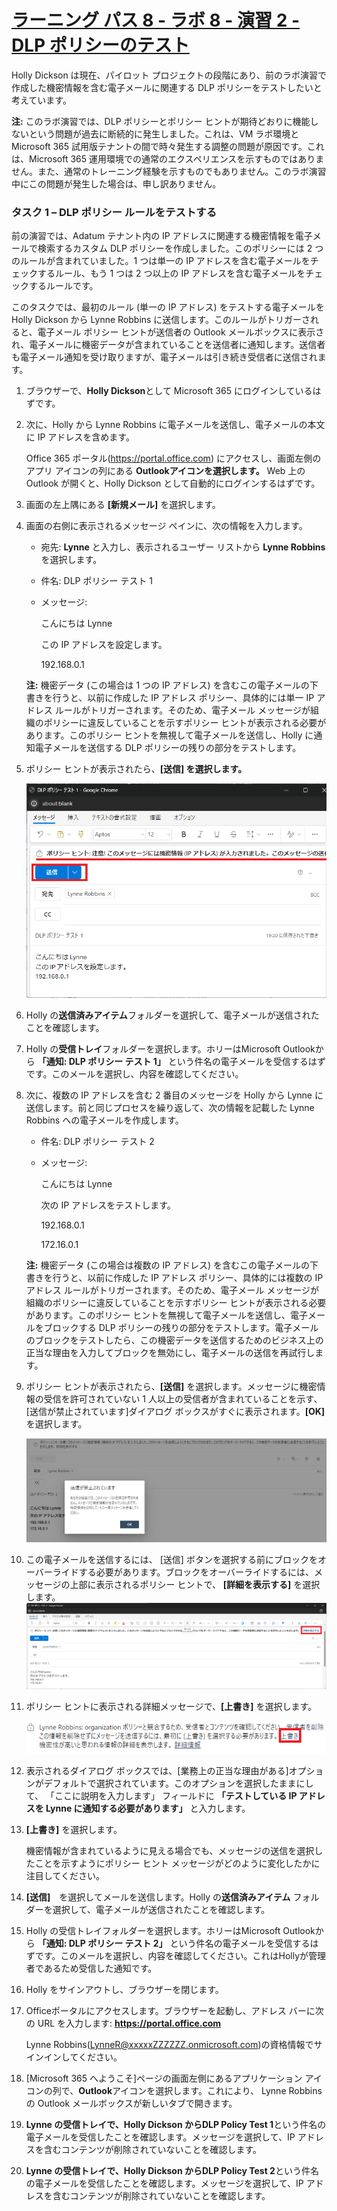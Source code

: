 # [ラーニング パス 8 - ラボ 8 - 演習 2 - DLP ポリシーのテスト](https://github.com/MicrosoftLearning/MS-102T00-Microsoft-365-Administrator-Essentials/blob/master/Instructions/Labs/LAB_AK_08_Lab8_Ex2_Test_DLP_Policy.md#learning-path-8---lab-8---exercise-2---test-the-dlp-policy)

Holly Dickson は現在、パイロット プロジェクトの段階にあり、前のラボ演習で作成した機密情報を含む電子メールに関連する DLP ポリシーをテストしたいと考えています。

**注:** このラボ演習では、DLP ポリシーとポリシー ヒントが期待どおりに機能しないという問題が過去に断続的に発生しました。これは、VM ラボ環境と Microsoft 365 試用版テナントの間で時々発生する調整の問題が原因です。これは、Microsoft 365 運用環境での通常のエクスペリエンスを示すものではありません。また、通常のトレーニング経験を示すものでもありません。このラボ演習中にこの問題が発生した場合は、申し訳ありません。

### タスク 1 – DLP ポリシー ルールをテストする

前の演習では、Adatum テナント内の IP アドレスに関連する機密情報を電子メールで検索するカスタム DLP ポリシーを作成しました。このポリシーには 2 つのルールが含まれていました。1 つは単一の IP アドレスを含む電子メールをチェックするルール、もう 1 つは 2 つ以上の IP アドレスを含む電子メールをチェックするルールです。

このタスクでは、最初のルール (単一の IP アドレス) をテストする電子メールを Holly Dickson から Lynne Robbins に送信します。このルールがトリガーされると、電子メール ポリシー ヒントが送信者の Outlook メールボックスに表示され、電子メールに機密データが含まれていることを送信者に通知します。送信者も電子メール通知を受け取りますが、電子メールは引き続き受信者に送信されます。

1. ブラウザーで、**Holly Dickson**として Microsoft 365 にログインしているはずです。

2. 次に、Holly から Lynne Robbins に電子メールを送信し、電子メールの本文に IP アドレスを含めます。

   Office 365 ポータル(https://portal.office.com) にアクセスし、画面左側のアプリ アイコンの列にある **Outlookアイコンを選択します。** Web 上の Outlook が開くと、Holly Dickson として自動的にログインするはずです。

3. 画面の左上隅にある **[新規メール]** を選択します。

4. 画面の右側に表示されるメッセージ ペインに、次の情報を入力します。

   - 宛先: **Lynne** と入力し、表示されるユーザー リストから **Lynne Robbins** を選択します。 

   - 件名:  DLP ポリシー テスト 1

   - メッセージ:  

     こんにちは Lynne  

     この IP アドレスを設定します。

     192.168.0.1

   **注:** 機密データ (この場合は 1 つの IP アドレス) を含むこの電子メールの下書きを行うと、以前に作成した IP アドレス ポリシー、具体的には単一 IP アドレス ルールがトリガーされます。そのため、電子メール メッセージが組織のポリシーに違反していることを示すポリシー ヒントが表示される必要があります。このポリシー ヒントを無視して電子メールを送信し、Holly に通知電子メールを送信する DLP ポリシーの残りの部分をテストします。

5. ポリシー ヒントが表示されたら、**[送信] を選択します。**

   ![](./media/lab8-2-1.png)

6. Holly の**送信済みアイテム**フォルダーを選択して、電子メールが送信されたことを確認します。

7. Holly の**受信トレイ**フォルダーを選択します。ホリーはMicrosoft Outlookから **「通知: DLP ポリシー テスト 1」** という件名の電子メールを受信するはずです。このメールを選択し、内容を確認してください。

8. 次に、複数の IP アドレスを含む 2 番目のメッセージを Holly から Lynne に送信します。前と同じプロセスを繰り返して、次の情報を記載した Lynne Robbins への電子メールを作成します。

   - 件名: DLP ポリシー テスト 2

   - メッセージ:

     こんにちは Lynne

     次の IP アドレスをテストします。

     192.168.0.1  

     172.16.0.1

     

   **注:** 機密データ (この場合は複数の IP アドレス) を含むこの電子メールの下書きを行うと、以前に作成した IP アドレス ポリシー、具体的には複数の IP アドレス ルールがトリガーされます。そのため、電子メール メッセージが組織のポリシーに違反していることを示すポリシー ヒントが表示される必要があります。このポリシー ヒントを無視して電子メールを送信し、電子メールをブロックする DLP ポリシーの残りの部分をテストします。電子メールのブロックをテストしたら、この機密データを送信するためのビジネス上の正当な理由を入力してブロックを無効にし、電子メールの送信を再試行します。

9. ポリシー ヒントが表示されたら、**[送信]** を選択します。メッセージに機密情報の受信を許可されていない 1 人以上の受信者が含まれていることを示す、 [送信が禁止されています]ダイアログ ボックスがすぐに表示されます。**[OK]** を選択します。

   ![](./media/lab8-2-2.png)

10. この電子メールを送信するには、 [送信] ボタンを選択する前にブロックをオーバーライドする必要があります。ブロックをオーバーライドするには、メッセージの上部に表示されるポリシー ヒントで、  **[詳細を表示する]** を選択します。   ![](./media/lab8-2-3.png)

11. ポリシー ヒントに表示される詳細メッセージで、**[上書き]** を選択します。

       ![](./media/lab8-2-4.png)

12. 表示されるダイアログ ボックスでは、[業務上の正当な理由がある]オプションがデフォルトで選択されています。このオプションを選択したままにして、 「ここに説明を入力します」 フィールドに **「テストしている IP アドレスを Lynne に通知する必要があります」** と入力します。

13.  **[上書き]** を選択します。

       機密情報が含まれているように見える場合でも、メッセージの送信を選択したことを示すようにポリシー ヒント メッセージがどのように変化したかに注目してください。

14.  **[送信]**　を選択してメールを送信します。Holly の**送信済みアイテム** フォルダーを選択して、電子メールが送信されたことを確認します。

15. Holly の受信トレイフォルダーを選択します。ホリーはMicrosoft Outlookから **「通知: DLP ポリシー テスト 2」** という件名の電子メールを受信するはずです。このメールを選択し、内容を確認してください。これはHollyが管理者であるため受信した通知です。

16. Holly をサインアウトし、ブラウザーを閉じます。

17. Officeポータルにアクセスします。ブラウザーを起動し、アドレス バーに次の URL を入力します: **https://portal.office.com**  

       Lynne Robbins(LynneR@xxxxxZZZZZZ.onmicrosoft.com)の資格情報でサインインしてください。

18. [Microsoft 365 へようこそ]ページの画面左側にあるアプリケーション アイコンの列で、**Outlook**アイコンを選択します。これにより、 Lynne Robbins の Outlook メールボックスが新しいタブで開きます。

19.  **Lynne の受信トレイで、Holly Dickson からDLP Policy Test 1**という件名の電子メールを受信したことを確認します。メッセージを選択して、IP アドレスを含むコンテンツが削除されていないことを確認します。

20.  **Lynne の受信トレイで、Holly Dickson からDLP Policy Test 2**という件名の電子メールを受信したことを確認します。メッセージを選択して、IP アドレスを含むコンテンツが削除されていないことを確認します。
